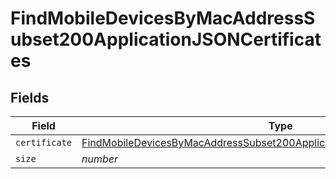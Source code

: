 # FindMobileDevicesByMacAddressSubset200ApplicationJSONCertificates


## Fields

| Field                                                                                                                                                                                   | Type                                                                                                                                                                                    | Required                                                                                                                                                                                | Description                                                                                                                                                                             | Example                                                                                                                                                                                 |
| --------------------------------------------------------------------------------------------------------------------------------------------------------------------------------------- | --------------------------------------------------------------------------------------------------------------------------------------------------------------------------------------- | --------------------------------------------------------------------------------------------------------------------------------------------------------------------------------------- | --------------------------------------------------------------------------------------------------------------------------------------------------------------------------------------- | --------------------------------------------------------------------------------------------------------------------------------------------------------------------------------------- |
| `certificate`                                                                                                                                                                           | [FindMobileDevicesByMacAddressSubset200ApplicationJSONCertificatesCertificate](../../models/operations/findmobiledevicesbymacaddresssubset200applicationjsoncertificatescertificate.md) | :heavy_minus_sign:                                                                                                                                                                      | N/A                                                                                                                                                                                     |                                                                                                                                                                                         |
| `size`                                                                                                                                                                                  | *number*                                                                                                                                                                                | :heavy_minus_sign:                                                                                                                                                                      | N/A                                                                                                                                                                                     | 1                                                                                                                                                                                       |